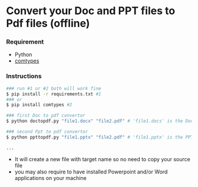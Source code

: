 # Convert your Doc and PPT files to Pdf files (offline)

### Requirement

- Python
- [comtypes](https://pypi.org/project/comtypes/)

### Instructions

```sh
### run #1 or #2 both will work fine
$ pip install -r requirements.txt #1
### or 
$ pip install comtypes #2

### first Doc to pdf convertor
$ python doctopdf.py "file1.docx" "file2.pdf" # 'file1.docs' is the Doc file you want to convert into pdf and 'file2.pdf' is target file and then it will generate a new pdf file in same directory with name of target file in few seconds

### second Ppt to pdf convertor
$ python ppttopdf.py "file1.pptx" "file2.pdf" # 'file1.pptx' is the PPT file you want to convert into pdf and 'file2.pdf' is target file and then it will generate a new pdf file in same directory with name of target file in few seconds

...
```

- It will create a new file with target name so no need to copy your source file
- you may also require to have installed Powerpoint and/or Word applications on your machine
